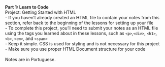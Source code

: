 <b>Part 1: Learn to Code</b>
<br>Project: Getting Started with HTML
<br>- If you haven’t already created an HTML file to contain your notes from this section, refer back to the beginning of the lessons for setting up your file
<br>- To complete this project, you’ll need to submit your notes as an HTML file using the tags you learned about in these lessons, such as `<p>`,`<div>`, `<h1>`, `<b>`, `<em>`, and `<span>`
<br>- Keep it simple. CSS is used for styling and is not necessary for this project
<br>- Make sure you use proper HTML Document structure for your code
<br>
<br>Notes are in Portuguese.
